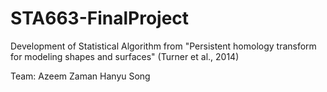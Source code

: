 # STA663-FinalProject
Development of Statistical Algorithm from "Persistent homology transform for modeling shapes and surfaces" (Turner et al., 2014)

Team:
Azeem Zaman
Hanyu Song
